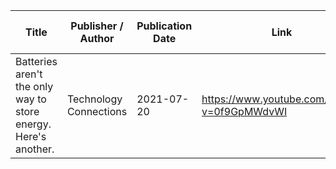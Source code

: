 | Title                                                             | Publisher / Author        | Publication Date  | Link                                          | Accessed      | Summary of Relevance          |
| ----------------------------------------------------------------- | ------------------------- | ----------------- | --------------------------------------------- | ------------- | ----------------------------- |
| Batteries aren't the only way to store energy. Here's another.    | Technology Connections    | 2021-07-20        | https://www.youtube.com/watch?v=0f9GpMWdvWI   | 2021-11-21    | Project inspiration           |

